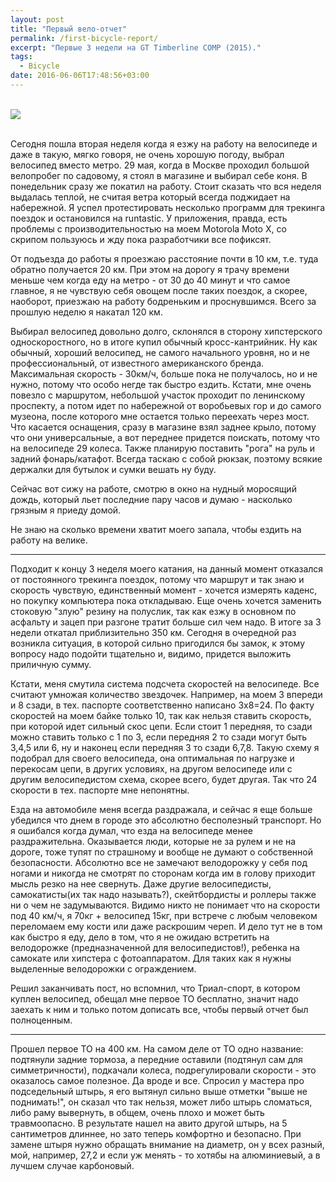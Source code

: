```yaml
---
layout: post
title: "Первый вело-отчет"
permalink: /first-bicycle-report/
excerpt: "Первые 3 недели на GT Timberline COMP (2015)."
tags:
  - Bicycle
date: 2016-06-06T17:48:56+03:00
---
```


<br>
<img src="https://farm8.staticflickr.com/7393/27829038636_7e098c26df_o.png">
<br>
<br>

Сегодня пошла вторая неделя когда я езжу на работу на велосипеде и даже в такую, мягко говоря, не очень хорошую погоду, выбрал велосипед вместо метро. 29 мая, когда в Москве проходил большой велопробег по садовому, я стоял в магазине и выбирал себе коня. В понедельник сразу же покатил на работу. Стоит сказать что вся неделя выдалась теплой, не считая ветра который всегда поджидает на набережной. Я успел протестировать несколько программ для трекинга поездок и остановился на runtastic. У приложения, правда, есть проблемы с производительностью на моем Motorola Moto X, со скрипом пользуюсь и жду пока разработчики все пофиксят.

От подъезда до работы я проезжаю расстояние почти в 10 км, т.е. туда обратно получается 20 км. При этом на дорогу я трачу времени меньше чем когда еду на метро - от 30 до 40 минут и что самое главное, я не чувствую себя овощем после таких поездок, а скорее, наоборот, приезжаю на работу бодреньким и проснувшимся. Всего за прошлую неделю я накатал 120 км.

Выбирал велосипед довольно долго, склонялся в сторону хипстерского односкоростного, но в итоге купил обычный кросс-кантрийник. Ну как обычный, хороший велосипед, не самого начального уровня, но и не профессиональный, от известного американского бренда. Максимальная скорость - 30км/ч, больше пока не получалось, но и не нужно, потому что особо негде так быстро ездить. Кстати, мне очень повезло с маршрутом, небольшой участок проходит по ленинскому проспекту, а потом идет по набережной от воробьевых гор и до самого музеона, после которого мне остается только переехать через мост. Что касается оснащения, сразу в магазине взял заднее крыло, потому что они универсальные, а вот переднее придется поискать, потому что на велосипеде 29 колеса. Также планирую поставить "рога" на руль и задний фонарь/катафот. Всегда таскаю с собой рюкзак, поэтому всякие держалки для бутылок и сумки вешать ну буду.

Сейчас вот сижу на работе, смотрю в окно на нудный моросящий дождь, который льет последние пару часов и думаю - насколько грязным я приеду домой.

Не знаю на сколько времени хватит моего запала, чтобы ездить на работу на велике.

***

Подходит к концу 3 неделя моего катания, на данный момент отказался от постоянного трекинга поездок, потому что маршрут и так знаю и скорость чувствую, единственный момент - хочется измерять каденс, но покупку компьютера пока откладываю. Еще очень хочется заменить стоковую "злую" резину на полуслик, так как езжу в основном по асфальту и зацеп при разгоне тратит больше сил чем надо. В итоге за 3 недели откатал приблизительно 350 км. Сегодня в очередной раз возникла ситуация, в которой сильно пригодился бы замок, к этому вопросу надо подойти тщательно и, видимо, придется выложить приличную сумму.

Кстати, меня смутила система подсчета скоростей на велосипеде. Все считают умножая количество звездочек. Например, на моем 3 впереди и 8 сзади, в тех. паспорте соответственно написано 3х8=24. По факту скоростей на моем байке только 10, так как нельзя ставить скорость, при которой идет сильный скос цепи. Если стоит 1 передняя, то сзади можно ставить только с 1 по 3, если передняя 2 то сзади могут быть 3,4,5 или 6, ну и наконец если передняя 3 то сзади 6,7,8. Такую схему я подобрал для своего велосипеда, она оптимальная по нагрузке и перекосам цепи, в других условиях, на другом велосипеде или с другим велосипедистом схема, скорее всего, будет другая. Так что 24 скорости в тех. паспорте мне непонятны.

Езда на автомобиле меня всегда раздражала, и сейчас я еще больше убедился что днем в городе это абсолютно бесполезный транспорт. Но я ошибался когда думал, что езда на велосипеде менее раздражительна. Оказывается люди, которые не за рулем и не на дороге, тоже тупят по страшному и вообще не думают о собственной безопасности. Абсолютно все не замечают велодорожку у себя под ногами и никогда не смотрят по сторонам когда им в голову приходит мысль резко на нее свернуть. Даже другие велосипедисты, самокатисты(их так надо называть?), скейтбордисты и роллеры также ни о чем не задумываются. Видимо никто не понимает что на скорости под 40 км/ч, я 70кг + велосипед 15кг, при встрече с любым человеком переломаем ему кости или даже раскрошим череп. И дело тут не в том как быстро я еду, дело в том, что я не ожидаю встретить на велодорожке (предназначенной для велосипедистов!), ребенка на самокате или хипстера с фотоаппаратом. Для таких как я нужны выделенные велодорожки с ограждением.

Решил заканчивать пост, но вспомнил, что Триал-спорт, в котором куплен велосипед, обещал мне первое ТО бесплатно, значит надо заехать к ним и только потом дописать все, чтобы первый отчет был полноценным.

***

Прошел первое ТО на 400 км. На самом деле от ТО одно название: подтянули задние тормоза, а передние оставили (подтянул сам для симметричности), подкачали колеса, подрегулировали скорости - это оказалось самое полезное. Да вроде и все. Спросил у мастера про подседельный штырь, я его вытянул сильно выше отметки "выше не поднимать!", он сказал что так нельзя, может либо штырь сломаться, либо раму вывернуть, в общем, очень плохо и может быть травмоопасно. В результате нашел на авито другой штырь, на 5 сантиметров длиннее, но зато теперь комфортно и безопасно. При замене штыря нужно обращать внимание на диаметр, он у всех разный, мой, например, 27,2 и если уж менять - то хотябы на алюминиевый, а в лучшем случае карбоновый.
